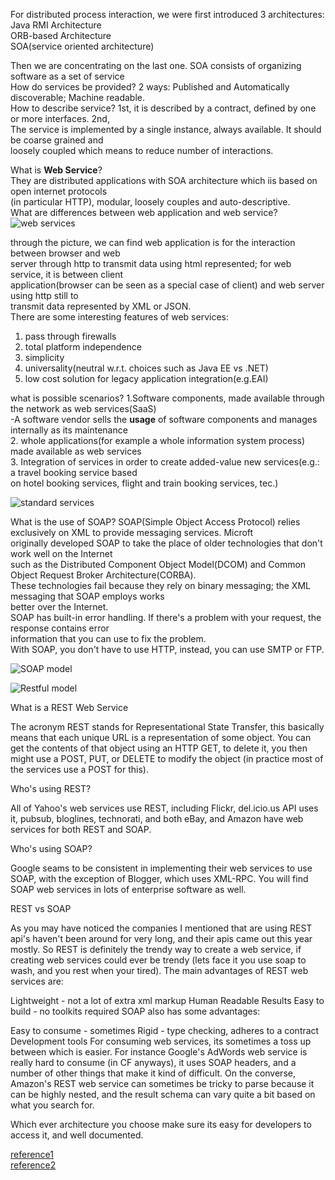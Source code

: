 For distributed process interaction, we were first introduced 3 architectures:  
Java RMI Architecture   
ORB-based Architecture   
SOA(service oriented architecture)  

Then we are concentrating on the last one. SOA consists of organizing software as a set of service  
How do services be provided? 2 ways: Published and Automatically discoverable; Machine readable.  
How to describe service? 1st, it is described by a contract, defined by one or more interfaces. 2nd,  
The service is implemented by a single instance, always available. It should be coarse grained and  
loosely coupled which means to reduce number of interactions.  

What is **Web Service**?  
They are distributed applications with SOA architecture which iis based on open internet protocols  
(in particular HTTP), modular, loosely couples and auto-descriptive.  
What are differences between web application and web service?  
![web services](http://imgur.com/FlmeStw "web services")
  
through the picture, we can find web application is for the interaction between browser and web  
server through http to transmit data using html represented; for web service, it is between client  
application(browser can be seen as a special case of client) and web server using http still to  
transmit data represented by XML or JSON.  
There are some interesting features of web services:  
1. pass through firewalls  
2. total platform independence  
3. simplicity  
4. universality(neutral w.r.t. choices such as Java EE vs .NET)  
5. low cost solution for legacy application integration(e.g.EAI)  

what is possible scenarios?
1.Software components, made available through the network as web services(SaaS)  
-A software vendor sells the **usage** of software components and manages internally as its maintenance   
2. whole applications(for example a whole information system process)  made available as web services  
3. Integration of services in order to create added-value new services(e.g.: a travel booking service based  
on hotel booking services, flight and train booking services, tec.)

![standard services](http://imgur.com/Vd3kj0n)

What is the use of SOAP?
SOAP(Simple Object Access Protocol) relies exclusively on XML to provide messaging services. Microft  
originally developed SOAP to take the place of older technologies that don't work well on the Internet  
such as the Distributed Component Object Model(DCOM) and Common Object Request Broker Architecture(CORBA).  
These technologies fail because they rely on binary messaging; the XML messaging that SOAP employs works  
better over the Internet.    
SOAP has built-in error handling. If there's a problem with your request, the response contains error  
information that you can use to fix the problem.   
With SOAP, you don't have to use HTTP, instead, you can use SMTP or FTP.   

![SOAP model](http://imgur.com/rnJp79b)

![Restful model](http://imgur.com/SL88YFe)

What is a REST Web Service 

The acronym REST stands for Representational State Transfer, this basically means that each unique URL is a representation of some object. You can get the contents of that object using an HTTP GET, to delete it, you then might use a POST, PUT, or DELETE to modify the object (in practice most of the services use a POST for this).  

Who's using REST?

All of Yahoo's web services use REST, including Flickr, del.icio.us API uses it, pubsub, bloglines, technorati, and both eBay, and Amazon have web services for both REST and SOAP.

Who's using SOAP?

Google seams to be consistent in implementing their web services to use SOAP, with the exception of Blogger, which uses XML-RPC. You will find SOAP web services in lots of enterprise software as well.

REST vs SOAP  

As you may have noticed the companies I mentioned that are using REST api's haven't been around for very long, and their apis came out this year mostly. So REST is definitely the trendy way to create a web service, if creating web services could ever be trendy (lets face it you use soap to wash, and you rest when your tired). The main advantages of REST web services are:

Lightweight - not a lot of extra xml markup Human Readable Results Easy to build - no toolkits required SOAP also has some advantages:

Easy to consume - sometimes Rigid - type checking, adheres to a contract Development tools For consuming web services, its sometimes a toss up between which is easier. For instance Google's AdWords web service is really hard to consume (in CF anyways), it uses SOAP headers, and a number of other things that make it kind of difficult. On the converse, Amazon's REST web service can sometimes be tricky to parse because it can be highly nested, and the result schema can vary quite a bit based on what you search for.

Which ever architecture you choose make sure its easy for developers to access it, and well documented.  

[reference1](http://blog.smartbear.com/apis/understanding-soap-and-rest-basics/ "reference1")  
[reference2](http://stackoverflow.com/questions/2131965/main-differences-between-soap-and-restful-web-services-in-java)







